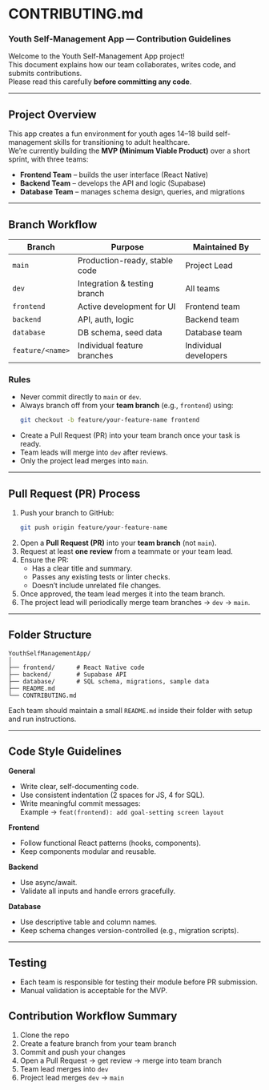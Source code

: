 # CONTRIBUTING.md
### Youth Self-Management App — Contribution Guidelines

Welcome to the Youth Self-Management App project!  
This document explains how our team collaborates, writes code, and submits contributions.  
Please read this carefully **before committing any code**.

---

## Project Overview

This app creates a fun environment for youth ages 14–18 build self-management skills for transitioning to adult healthcare.  
We’re currently building the **MVP (Minimum Viable Product)** over a short sprint, with three teams:

- **Frontend Team** – builds the user interface (React Native)
- **Backend Team** – develops the API and logic (Supabase)
- **Database Team** – manages schema design, queries, and migrations

---

## Branch Workflow

| Branch | Purpose | Maintained By |
|--------|----------|---------------|
| `main` | Production-ready, stable code | Project Lead |
| `dev` | Integration & testing branch | All teams |
| `frontend` | Active development for UI | Frontend team |
| `backend` | API, auth, logic | Backend team |
| `database` | DB schema, seed data | Database team |
| `feature/<name>` | Individual feature branches | Individual developers |


### Rules
- Never commit directly to `main` or `dev`.  
- Always branch off from your **team branch** (e.g., `frontend`) using:
  ```bash
  git checkout -b feature/your-feature-name frontend
  ```
- Create a Pull Request (PR) into your team branch once your task is ready.
- Team leads will merge into `dev` after reviews.
- Only the project lead merges into `main`.
---

## Pull Request (PR) Process

1. Push your branch to GitHub:
   ```bash
   git push origin feature/your-feature-name
   ```
2. Open a **Pull Request (PR)** into your **team branch** (not `main`).
3. Request at least **one review** from a teammate or your team lead.
4. Ensure the PR:
   - Has a clear title and summary.
   - Passes any existing tests or linter checks.
   - Doesn’t include unrelated file changes.
5. Once approved, the team lead merges it into the team branch.
6. The project lead will periodically merge team branches → `dev` → `main`.

---

## Folder Structure

```
YouthSelfManagementApp/
│
├── frontend/      # React Native code
├── backend/       # Supabase API
├── database/      # SQL schema, migrations, sample data
├── README.md
└── CONTRIBUTING.md
```

Each team should maintain a small `README.md` inside their folder with setup and run instructions.

---

## Code Style Guidelines

**General**
- Write clear, self-documenting code.
- Use consistent indentation (2 spaces for JS, 4 for SQL).
- Write meaningful commit messages:  
  Example → `feat(frontend): add goal-setting screen layout`

**Frontend**
- Follow functional React patterns (hooks, components).
- Keep components modular and reusable.

**Backend**
- Use async/await.
- Validate all inputs and handle errors gracefully.

**Database**
- Use descriptive table and column names.
- Keep schema changes version-controlled (e.g., migration scripts).
---
## Testing
- Each team is responsible for testing their module before PR submission.
- Manual validation is acceptable for the MVP.

## Contribution Workflow Summary

1. Clone the repo  
2. Create a feature branch from your team branch  
3. Commit and push your changes  
4. Open a Pull Request → get review → merge into team branch  
5. Team lead merges into `dev`  
6. Project lead merges `dev` → `main`

